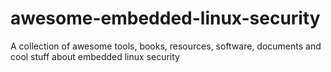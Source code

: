 # awesome-embedded-linux-security
A collection of awesome tools, books, resources, software, documents and cool stuff about embedded linux security
